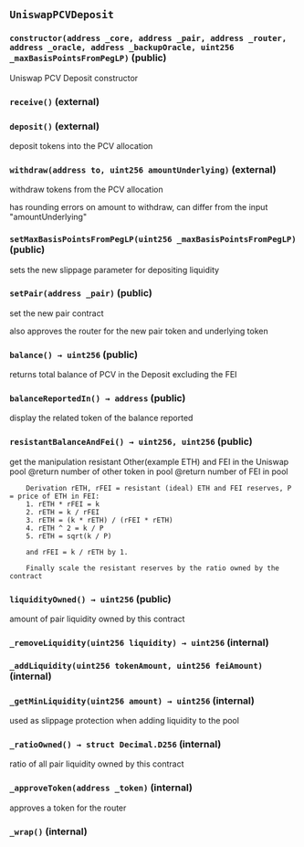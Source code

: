 ## `UniswapPCVDeposit`






### `constructor(address _core, address _pair, address _router, address _oracle, address _backupOracle, uint256 _maxBasisPointsFromPegLP)` (public)

Uniswap PCV Deposit constructor




### `receive()` (external)





### `deposit()` (external)

deposit tokens into the PCV allocation



### `withdraw(address to, uint256 amountUnderlying)` (external)

withdraw tokens from the PCV allocation


has rounding errors on amount to withdraw, can differ from the input "amountUnderlying"

### `setMaxBasisPointsFromPegLP(uint256 _maxBasisPointsFromPegLP)` (public)

sets the new slippage parameter for depositing liquidity




### `setPair(address _pair)` (public)

set the new pair contract


also approves the router for the new pair token and underlying token

### `balance() → uint256` (public)

returns total balance of PCV in the Deposit excluding the FEI



### `balanceReportedIn() → address` (public)

display the related token of the balance reported



### `resistantBalanceAndFei() → uint256, uint256` (public)

get the manipulation resistant Other(example ETH) and FEI in the Uniswap pool
        @return number of other token in pool
        @return number of FEI in pool

        Derivation rETH, rFEI = resistant (ideal) ETH and FEI reserves, P = price of ETH in FEI:
        1. rETH * rFEI = k
        2. rETH = k / rFEI
        3. rETH = (k * rETH) / (rFEI * rETH)
        4. rETH ^ 2 = k / P
        5. rETH = sqrt(k / P)

        and rFEI = k / rETH by 1.

        Finally scale the resistant reserves by the ratio owned by the contract



### `liquidityOwned() → uint256` (public)

amount of pair liquidity owned by this contract




### `_removeLiquidity(uint256 liquidity) → uint256` (internal)





### `_addLiquidity(uint256 tokenAmount, uint256 feiAmount)` (internal)





### `_getMinLiquidity(uint256 amount) → uint256` (internal)

used as slippage protection when adding liquidity to the pool



### `_ratioOwned() → struct Decimal.D256` (internal)

ratio of all pair liquidity owned by this contract



### `_approveToken(address _token)` (internal)

approves a token for the router



### `_wrap()` (internal)








